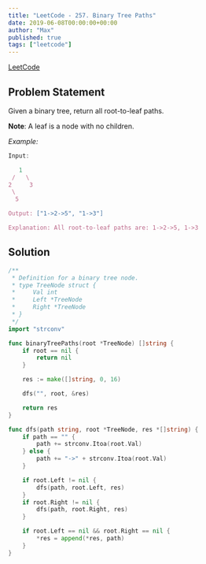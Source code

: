 ```yaml
---
title: "LeetCode - 257. Binary Tree Paths"
date: 2019-06-08T00:00:00+00:00
author: "Max"
published: true
tags: ["leetcode"]
---
```


[LeetCode](https://leetcode.com/problems/binary-tree-paths/)

## Problem Statement

Given a binary tree, return all root-to-leaf paths.

**Note**: A leaf is a node with no children.

*Example:*

```js
Input:

   1
 /   \
2     3
 \
  5

Output: ["1->2->5", "1->3"]

Explanation: All root-to-leaf paths are: 1->2->5, 1->3
```

## Solution

```go
/**
 * Definition for a binary tree node.
 * type TreeNode struct {
 *     Val int
 *     Left *TreeNode
 *     Right *TreeNode
 * }
 */
import "strconv"

func binaryTreePaths(root *TreeNode) []string {
	if root == nil {
		return nil
	}

	res := make([]string, 0, 16)

	dfs("", root, &res)

	return res
}

func dfs(path string, root *TreeNode, res *[]string) {
	if path == "" {
		path += strconv.Itoa(root.Val)
	} else {
		path += "->" + strconv.Itoa(root.Val)
	}

	if root.Left != nil {
		dfs(path, root.Left, res)
	}
	if root.Right != nil {
		dfs(path, root.Right, res)
	}

	if root.Left == nil && root.Right == nil {
		*res = append(*res, path)
	}
}
```
